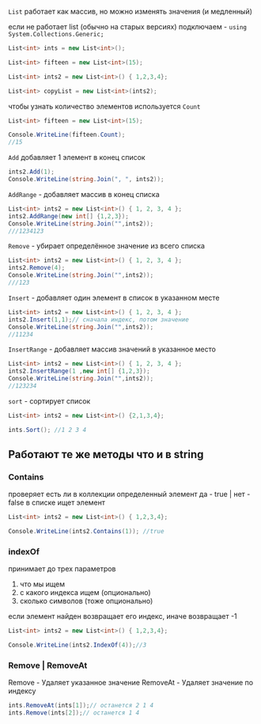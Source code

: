 `List` работает как массив, но можно изменять значения (и медленный)

если не работает list (обычно на старых версиях) подключаем -  `using System.Collections.Generic;`

```cs
List<int> ints = new List<int>();

List<int> fifteen = new List<int>(15);

List<int> ints2 = new List<int>() { 1,2,3,4};

List<int> copyList = new List<int>(ints2);
```

чтобы узнать количество элементов используется `Count`
```cs
List<int> fifteen = new List<int>(15);

Console.WriteLine(fifteen.Count);
//15
```

`Add` добавляет 1 элемент в конец список
```cs
ints2.Add(1);
Console.WriteLine(string.Join(", ", ints2));
```

`AddRange` - добавляет массив в конец списка
```cs
List<int> ints2 = new List<int>() { 1, 2, 3, 4 };
ints2.AddRange(new int[] {1,2,3});
Console.WriteLine(string.Join("",ints2));
///1234123
```

`Remove` - убирает определённое значение из всего списка
```cs
List<int> ints2 = new List<int>() { 1, 2, 3, 4 };
ints2.Remove(4);
Console.WriteLine(string.Join("",ints2));
///123
```

`Insert` - добавляет один элемент в список в указанном месте
```cs
List<int> ints2 = new List<int>() { 1, 2, 3, 4 };
ints2.Insert(1,1);// сначала индекс, потом значение
Console.WriteLine(string.Join("",ints2));
//11234
```

`InsertRange` - добавляет массив значений в указанное место
```cs
List<int> ints2 = new List<int>() { 1, 2, 3, 4 };
ints2.InsertRange(1 ,new int[] {1,2,3});
Console.WriteLine(string.Join("",ints2));
//123234
```

`sort` - сортирует список
```cs
List<int> ints2 = new List<int>() {2,1,3,4};

ints.Sort(); //1 2 3 4
```


## Работают те же методы что и в string

### Contains

проверяет есть ли в коллекции определенный элемент
да - true | нет - false
в списке ищет элемент
```cs
List<int> ints2 = new List<int>() { 1,2,3,4};

Console.WriteLine(ints2.Contains(1)); //true
```

### indexOf 
принимает до трех параметров 
1) что мы ищем
2) с какого индекса ищем (опционально)
3) сколько символов (тоже опционально)

если элемент найден возвращает его индекс, иначе возвращает -1
```cs
List<int> ints2 = new List<int>() { 1,2,3,4};

Console.WriteLine(ints2.IndexOf(4));//3
```

### Remove |  RemoveAt

Remove - Удаляет указанное значение 
RemoveAt - Удаляет значение по индексу
```cs
ints.RemoveAt(ints[1]);// останется 2 1 4
ints.Remove(ints[2]);// останется 1 4
```



